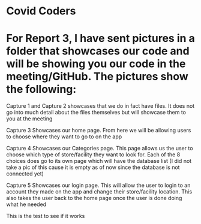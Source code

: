 # Covid Coders

# For Report 3, I have sent pictures in a folder that showcases our code and will be showing you our code in the meeting/GitHub. The pictures show the following:

Capture 1 and Capture 2 showcases that we do in fact have files. It does not go into much detail about the files themselves but will showcase them to you at the meeting

Capture 3 Showcases our home page. From here we will be allowing users to choose where they want to go to on the app

Capture 4 Showcases our Categories page. This page allows us the user to choose which type of store/facility they want to look for. Each of the 8 choices does go to its own page which will have the database list (I did not take a pic of this cause it is empty as of now since the database is not connected yet)

Capture 5 Showcases our login page. This will allow the user to login to an account they made on the app and change their store/facility location. This also takes the user back to the home page once the user is done doing what he needed

This is the test to see if it works
